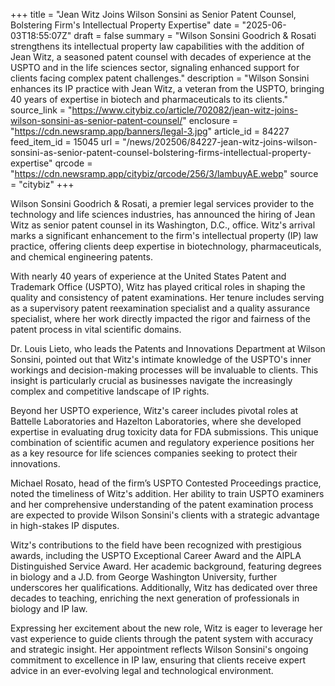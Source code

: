 +++
title = "Jean Witz Joins Wilson Sonsini as Senior Patent Counsel, Bolstering Firm's Intellectual Property Expertise"
date = "2025-06-03T18:55:07Z"
draft = false
summary = "Wilson Sonsini Goodrich & Rosati strengthens its intellectual property law capabilities with the addition of Jean Witz, a seasoned patent counsel with decades of experience at the USPTO and in the life sciences sector, signaling enhanced support for clients facing complex patent challenges."
description = "Wilson Sonsini enhances its IP practice with Jean Witz, a veteran from the USPTO, bringing 40 years of expertise in biotech and pharmaceuticals to its clients."
source_link = "https://www.citybiz.co/article/702082/jean-witz-joins-wilson-sonsini-as-senior-patent-counsel/"
enclosure = "https://cdn.newsramp.app/banners/legal-3.jpg"
article_id = 84227
feed_item_id = 15045
url = "/news/202506/84227-jean-witz-joins-wilson-sonsini-as-senior-patent-counsel-bolstering-firms-intellectual-property-expertise"
qrcode = "https://cdn.newsramp.app/citybiz/qrcode/256/3/lambuyAE.webp"
source = "citybiz"
+++

<p>Wilson Sonsini Goodrich & Rosati, a premier legal services provider to the technology and life sciences industries, has announced the hiring of Jean Witz as senior patent counsel in its Washington, D.C., office. Witz's arrival marks a significant enhancement to the firm's intellectual property (IP) law practice, offering clients deep expertise in biotechnology, pharmaceuticals, and chemical engineering patents.</p><p>With nearly 40 years of experience at the United States Patent and Trademark Office (USPTO), Witz has played critical roles in shaping the quality and consistency of patent examinations. Her tenure includes serving as a supervisory patent reexamination specialist and a quality assurance specialist, where her work directly impacted the rigor and fairness of the patent process in vital scientific domains.</p><p>Dr. Louis Lieto, who leads the Patents and Innovations Department at Wilson Sonsini, pointed out that Witz's intimate knowledge of the USPTO's inner workings and decision-making processes will be invaluable to clients. This insight is particularly crucial as businesses navigate the increasingly complex and competitive landscape of IP rights.</p><p>Beyond her USPTO experience, Witz's career includes pivotal roles at Battelle Laboratories and Hazelton Laboratories, where she developed expertise in evaluating drug toxicity data for FDA submissions. This unique combination of scientific acumen and regulatory experience positions her as a key resource for life sciences companies seeking to protect their innovations.</p><p>Michael Rosato, head of the firm’s USPTO Contested Proceedings practice, noted the timeliness of Witz's addition. Her ability to train USPTO examiners and her comprehensive understanding of the patent examination process are expected to provide Wilson Sonsini's clients with a strategic advantage in high-stakes IP disputes.</p><p>Witz's contributions to the field have been recognized with prestigious awards, including the USPTO Exceptional Career Award and the AIPLA Distinguished Service Award. Her academic background, featuring degrees in biology and a J.D. from George Washington University, further underscores her qualifications. Additionally, Witz has dedicated over three decades to teaching, enriching the next generation of professionals in biology and IP law.</p><p>Expressing her excitement about the new role, Witz is eager to leverage her vast experience to guide clients through the patent system with accuracy and strategic insight. Her appointment reflects Wilson Sonsini's ongoing commitment to excellence in IP law, ensuring that clients receive expert advice in an ever-evolving legal and technological environment.</p>